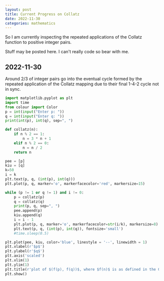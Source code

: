```yaml
---
layout: post
title: Current Progress on Collatz
date: 2022-11-30
categories: mathematics
---
```


So I am currently inspecting the repeated applications of the Collatz function to positive integer pairs.

Stuff may be posted here. I can't really code so bear with me.

## 2022-11-30

Around 2/3 of integer pairs go into the eventual cycle formed by the repeated application of the Collatz mapping due to their final 1-4-2 cycle not in sync.

```py
import matplotlib.pyplot as plt
import time
from colour import Color
p = int(input("Enter p: "))
q = int(input("Enter q: "))
print(int(p), int(q), sep=", ")

def collatz(n):
    if n % 2 == 1:
        n = 3 * n + 1
    elif n % 2 == 0:
        n = n / 2
    return n

pee = [p]
kiu = [q]
k=50
i = k
plt.text(p, q, (int(p), int(q)))
plt.plot(p, q, marker='o', markerfacecolor='red', markersize=15)

while (p != 1 or q != 1) and i != 0:
    p = collatz(p)
    q = collatz(q)
    print(p, q, sep=", ")
    pee.append(p)
    kiu.append(q)
    i = i - 1
    plt.plot(p, q, marker='o', markerfacecolor=str(i/k), markersize=8)
    plt.text(p, q, (int(p), int(q)), fontsize='small')
    #time.sleep(0.5)

plt.plot(pee, kiu, color='blue', linestyle = '--', linewidth = 1)
plt.xlabel(r'$p$')
plt.ylabel(r'$q$')
plt.axis('scaled')
plt.xlim(1)
plt.ylim(1)
plt.title(r'plot of $(f(p), f(q))$, where $f(n)$ is as defined in the Collatz Conjecture')
plt.show()
```
